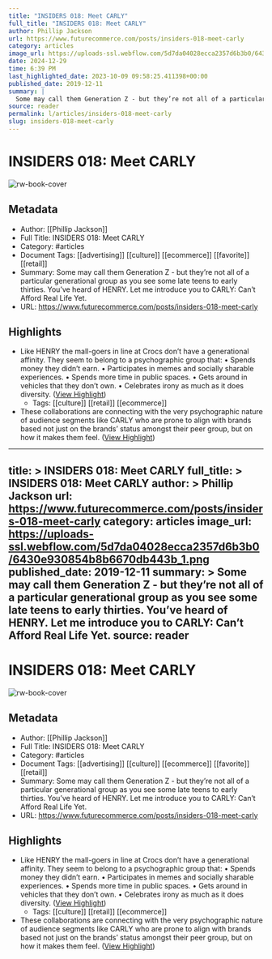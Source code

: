 ```yaml
---
title: "INSIDERS 018: Meet CARLY"
full_title: "INSIDERS 018: Meet CARLY"
author: Phillip Jackson
url: https://www.futurecommerce.com/posts/insiders-018-meet-carly
category: articles
image_url: https://uploads-ssl.webflow.com/5d7da04028ecca2357d6b3b0/6430e930854b8b6670db443b_1.png
date: 2024-12-29
time: 6:39 PM
last_highlighted_date: 2023-10-09 09:58:25.411398+00:00
published_date: 2019-12-11
summary: |
  Some may call them Generation Z - but they’re not all of a particular generational group as you see some late teens to early thirties. You’ve heard of HENRY. Let me introduce you to CARLY: Can’t Afford Real Life Yet.
source: reader
permalink: l/articles/insiders-018-meet-carly
slug: insiders-018-meet-carly
---
```

# INSIDERS 018: Meet CARLY

![rw-book-cover](https://uploads-ssl.webflow.com/5d7da04028ecca2357d6b3b0/6430e930854b8b6670db443b_1.png)

## Metadata
- Author: [[Phillip Jackson]]
- Full Title: INSIDERS 018: Meet CARLY
- Category: #articles
- Document Tags: [[advertising]] [[culture]] [[ecommerce]] [[favorite]] [[retail]] 
- Summary: Some may call them Generation Z - but they’re not all of a particular generational group as you see some late teens to early thirties. You’ve heard of HENRY. Let me introduce you to CARLY: Can’t Afford Real Life Yet.
- URL: https://www.futurecommerce.com/posts/insiders-018-meet-carly

## Highlights
- Like HENRY the mall-goers in line at Crocs don’t have a generational affinity. They seem to belong to a psychographic group that:
  • Spends money they didn’t earn.
  • Participates in memes and socially sharable experiences.
  • Spends more time in public spaces.
  • Gets around in vehicles that they don’t own.
  • Celebrates irony as much as it does diversity. ([View Highlight](https://read.readwise.io/read/01hc9xs0kfedegkdq4pjsyxrnz))
    - Tags: [[culture]] [[retail]] [[ecommerce]] 
- These collaborations are connecting with the very psychographic nature of audience segments like CARLY who are prone to align with brands based not just on the brands’ status amongst their peer group, but on how it makes them feel. ([View Highlight](https://read.readwise.io/read/01hc9xvkepfdvzzajhxy6x7jwd))


---
title: >
  INSIDERS 018: Meet CARLY
full_title: >
  INSIDERS 018: Meet CARLY
author: >
  Phillip Jackson
url: https://www.futurecommerce.com/posts/insiders-018-meet-carly
category: articles
image_url: https://uploads-ssl.webflow.com/5d7da04028ecca2357d6b3b0/6430e930854b8b6670db443b_1.png
published_date: 2019-12-11
summary: >
  Some may call them Generation Z - but they’re not all of a particular generational group as you see some late teens to early thirties. You’ve heard of HENRY. Let me introduce you to CARLY: Can’t Afford Real Life Yet.
source: reader
---
# INSIDERS 018: Meet CARLY

![rw-book-cover](https://uploads-ssl.webflow.com/5d7da04028ecca2357d6b3b0/6430e930854b8b6670db443b_1.png)

## Metadata
- Author: [[Phillip Jackson]]
- Full Title: INSIDERS 018: Meet CARLY
- Category: #articles
- Document Tags: [[advertising]] [[culture]] [[ecommerce]] [[favorite]] [[retail]] 
- Summary: Some may call them Generation Z - but they’re not all of a particular generational group as you see some late teens to early thirties. You’ve heard of HENRY. Let me introduce you to CARLY: Can’t Afford Real Life Yet.
- URL: https://www.futurecommerce.com/posts/insiders-018-meet-carly

## Highlights
- Like HENRY the mall-goers in line at Crocs don’t have a generational affinity. They seem to belong to a psychographic group that:
  • Spends money they didn’t earn.
  • Participates in memes and socially sharable experiences.
  • Spends more time in public spaces.
  • Gets around in vehicles that they don’t own.
  • Celebrates irony as much as it does diversity. ([View Highlight](https://read.readwise.io/read/01hc9xs0kfedegkdq4pjsyxrnz))
    - Tags: [[culture]] [[retail]] [[ecommerce]] 
- These collaborations are connecting with the very psychographic nature of audience segments like CARLY who are prone to align with brands based not just on the brands’ status amongst their peer group, but on how it makes them feel. ([View Highlight](https://read.readwise.io/read/01hc9xvkepfdvzzajhxy6x7jwd))


